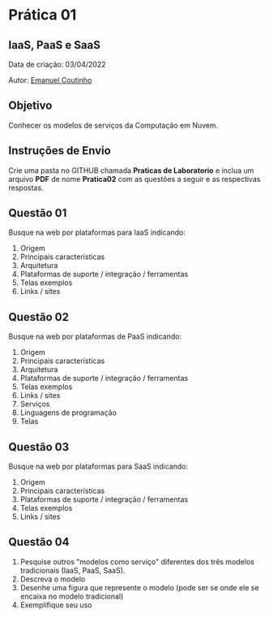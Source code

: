 # Prática 01

## IaaS, PaaS e SaaS

Data de criação: 03/04/2022

Autor: [Emanuel Coutinho](https://github.com/emanuelcoutinho)

## Objetivo
Conhecer os modelos de serviços da Computação em Nuvem.


## Instruções de Envio

Crie uma pasta no GITHUB chamada **Praticas de Laboratorio** e inclua um arquivo **PDF** de nome **Pratica02** com as questões a seguir e as respectivas respostas.

## Questão 01

Busque na web por plataformas para IaaS indicando:

1. Origem
2. Principais características
3. Arquitetura
4. Plataformas de suporte / integração / ferramentas
5. Telas exemplos
6. Links / sites

## Questão 02

Busque na web por plataformas de PaaS indicando:

1. Origem
2. Principais características
3. Arquitetura
4. Plataformas de suporte / integração / ferramentas
5. Telas exemplos
6. Links / sites
7. Serviços
8. Linguagens de programação
9. Telas

## Questão 03

Busque na web por plataformas para SaaS indicando:

1. Origem
2. Principais características
3. Plataformas de suporte / integração / ferramentas
4. Telas exemplos
5. Links / sites

## Questão 04

1. Pesquise outros "modelos como serviço" diferentes dos três modelos tradicionais (IaaS, PaaS, SaaS).
2. Descreva o modelo
3. Desenhe uma figura que represente o modelo (pode ser se onde ele se encaixa no modelo tradicional)
4. Exemplifique seu uso



